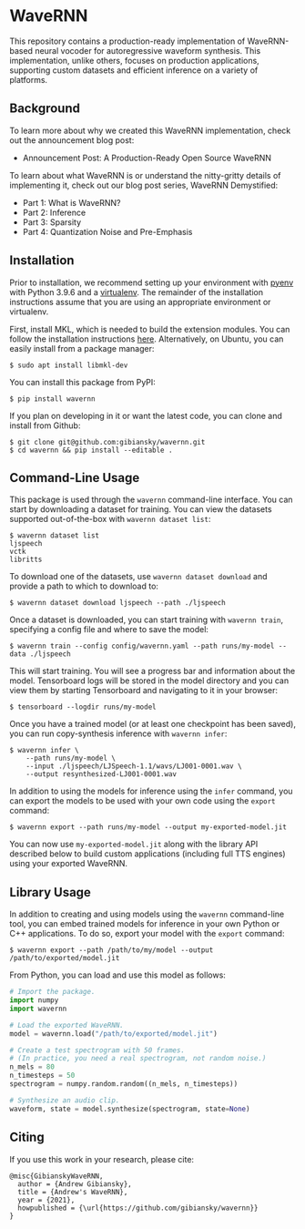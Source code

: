# WaveRNN

This repository contains a production-ready implementation of WaveRNN-based
neural vocoder for autoregressive waveform synthesis. This implementation,
unlike others, focuses on production applications, supporting custom datasets
and efficient inference on a variety of platforms.

## Background

To learn more about why we created this WaveRNN implementation, check out the announcement blog post:

* Announcement Post: A Production-Ready Open Source WaveRNN

To learn about what WaveRNN is or understand the nitty-gritty details of implementing it, check out our blog post series, WaveRNN Demystified:

* Part 1: What is WaveRNN?
* Part 2: Inference
* Part 3: Sparsity
* Part 4: Quantization Noise and Pre-Emphasis

## Installation

Prior to installation, we recommend setting up your environment with
[pyenv](https://github.com/pyenv/pyenv) with Python 3.9.6 and a [virtualenv](https://docs.python.org/3/library/venv.html). The
remainder of the installation instructions assume that you are using an
appropriate environment or virtualenv.

First, install MKL, which is needed to build the extension modules. You can
follow the installation instructions
[here](https://software.intel.com/content/www/us/en/develop/articles/installation-guide-for-intel-oneapi-toolkits.html).
Alternatively, on Ubuntu, you can easily install from a package manager:
```
$ sudo apt install libmkl-dev
```

You can install this package from PyPI:

```
$ pip install wavernn
```

If you plan on developing in it or want the latest code, you can clone and install from Github:
```
$ git clone git@github.com:gibiansky/wavernn.git
$ cd wavernn && pip install --editable .
```

## Command-Line Usage

This package is used through the `wavernn` command-line interface. You can start by downloading a dataset for training. You can view the datasets supported out-of-the-box with `wavernn dataset list`:

```
$ wavernn dataset list
ljspeech
vctk
libritts
```

To download one of the datasets, use `wavernn dataset download` and provide a path to which to download to:

```
$ wavernn dataset download ljspeech --path ./ljspeech
```

Once a dataset is downloaded, you can start training with `wavernn train`, specifying a config file and where to save the model:

```
$ wavernn train --config config/wavernn.yaml --path runs/my-model --data ./ljspeech
```

This will start training. You will see a progress bar and information about the model. Tensorboard logs will be stored in the model directory and you can view them by starting Tensorboard and navigating to it in your browser:

```
$ tensorboard --logdir runs/my-model
```

Once you have a trained model (or at least one checkpoint has been saved), you can run copy-synthesis inference with `wavernn infer`:

```
$ wavernn infer \
    --path runs/my-model \
    --input ./ljspeech/LJSpeech-1.1/wavs/LJ001-0001.wav \
    --output resynthesized-LJ001-0001.wav
```

In addition to using the models for inference using the `infer` command, you
can export the models to be used with your own code using the `export` command:

```
$ wavernn export --path runs/my-model --output my-exported-model.jit
```

You can now use `my-exported-model.jit` along with the library API described
below to build custom applications (including full TTS engines) using your
exported WaveRNN.

## Library Usage

In addition to creating and using models using the `wavernn` command-line tool,
you can embed trained models for inference in your own Python or C++ applications.
To do so, export your model with the `export` command:

```
$ wavernn export --path /path/to/my/model --output /path/to/exported/model.jit
```

From Python, you can load and use this model as follows:

```python
# Import the package.
import numpy
import wavernn

# Load the exported WaveRNN.
model = wavernn.load("/path/to/exported/model.jit")

# Create a test spectrogram with 50 frames.
# (In practice, you need a real spectrogram, not random noise.)
n_mels = 80
n_timesteps = 50
spectrogram = numpy.random.random((n_mels, n_timesteps))

# Synthesize an audio clip.
waveform, state = model.synthesize(spectrogram, state=None)
```

## Citing

If you use this work in your research, please cite:

```
@misc{GibianskyWaveRNN,
  author = {Andrew Gibiansky},
  title = {Andrew's WaveRNN},
  year = {2021},
  howpublished = {\url{https://github.com/gibiansky/wavernn}}
}
```
